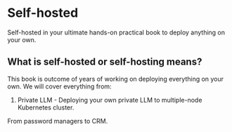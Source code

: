 # Self-hosted

Self-hosted in your ultimate hands-on practical book to deploy anything on your own.

What is self-hosted or self-hosting means?
- 

This book is outcome of years of working on deploying everything on your own. We will cover everything from:
1. Private LLM - Deploying your own private LLM to multiple-node Kubernetes cluster.

From password managers to CRM.
